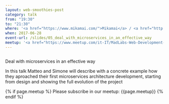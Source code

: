 ```yaml
---
layout: web-smoothies-post
category: talk
from: "19:30"
to: "21:30"
where: '<a href="https://www.mikamai.com/">Mikamai</a> / <a href="http://linkme.it/">LinkMe</a> - Via Giulio Venini, 42 - MILANO'
when: 2017-06-28 
event-url: /slides/05_deal_with_microservices_in_an_effective_way
meetup: '<a href="https://www.meetup.com/it-IT/MadLabs-Web-Development-a-Milano/events/240179075/">WebSmoothies: Affrontare in modo efficace la sfida dei microservizi</a>'
---
```

<span class="image right"><img src="{{ site.baseurl }}/{{ site.images }}/128px-Mad_scientist_transparent_background.svg.png" alt=""></span>
	
Deal with microservices in an effective way

In this talk Matteo and Simone will describe with a concrete example how they aproached their first microservices architecture development, starting from design and showing the full evolution of the project

{% if page.meetup %}
Please subscribe in our meetup: {{page.meetup}}
{% endif %}
